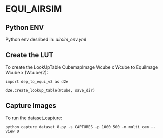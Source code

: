 # EQUI_AIRSIM

## Python ENV
Python env desribed in:  _airsim_env.yml_

## Create the LUT
To create the LookUpTable CubemapImage Wcube x Wcube to EquiImage Wcube x (Wcube/2):

`import dep_to_equi_v3 as d2e`

`d2e.create_lookup_table(Wcube, save_dir)`

## Capture Images
To run the dataset_capture:

`python capture_dataset_8.py -s CAPTURES -p 1000 500 -m multi_cam --view 0`

